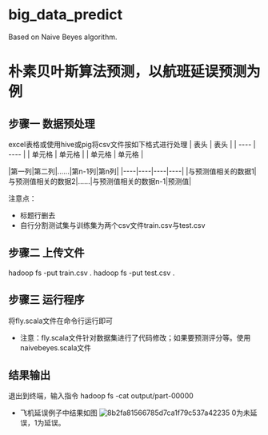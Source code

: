 # big_data_predict
Based on Naive Beyes algorithm.



# 朴素贝叶斯算法预测，以航班延误预测为例
## 步骤一 数据预处理
excel表格或使用hive或pig将csv文件按如下格式进行处理
|  表头   | 表头  |
|  ----  | ----  |
| 单元格  | 单元格 |
| 单元格  | 单元格 |

|第一列|第二列|……|第n-1列|第n列|
|----|----|----|----|
|与预测值相关的数据1|与预测值相关的数据2|……|与预测值相关的数据n-1|预测值|

注意点：
- 标题行删去
- 自行分割测试集与训练集为两个csv文件train.csv与test.csv

## 步骤二 上传文件
hadoop fs -put train.csv .
hadoop fs -put test.csv .


## 步骤三 运行程序
将fly.scala文件在命令行运行即可
* 注意：fly.scala文件针对数据集进行了代码修改；如果要预测评分等。使用naivebeyes.scala文件

## 结果输出
退出到终端，输入指令
hadoop fs -cat output/part-00000
* 飞机延误例子中结果如图
![8b2fa81566785d7ca1f79c537a42235](https://user-images.githubusercontent.com/44899736/147672633-3001f94e-8f3f-459d-89a1-028dd9f18218.png)
0为未延误，1为延误。
